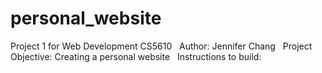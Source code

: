 # personal_website
Project 1 for Web Development CS5610 &nbsp; 
Author: Jennifer Chang &nbsp; 
Project Objective: Creating a personal website &nbsp; 
Instructions to build: &nbsp; 
